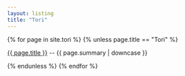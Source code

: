 ```yaml
---
layout: listing
title: "Tori"
---
```


{% for page in site.tori %}
{% unless page.title == "Tori" %}
  <p>
  <a class="page-link" href="{{ page.url | prepend: site.baseurl }}">{{ page.title }}</a> -- 
  {{ page.summary | downcase }}
  </p>
{% endunless %}
{% endfor %}
